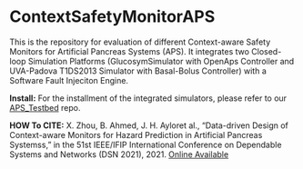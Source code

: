 # ContextSafetyMonitorAPS
This is the repository for evaluation of different Context-aware Safety Monitors for Artificial Pancreas Systems (APS).
It integrates  two  Closed-loop  Simulation  Platforms  (GlucosymSimulator with OpenAps Controller and UVA-Padova T1DS2013 Simulator with Basal-Bolus Controller) with a Software Fault Injeciton Engine. 

**Install:**
For the installment of the integrated simulators, please refer to our [APS_Testbed](https://github.com/UVA-DSA/APS_TestBed) repo. 

**HOW To CITE:** 
X. Zhou, B. Ahmed, J. H. Ayloret al., “Data-driven Design of Context-aware Monitors for Hazard Prediction in Artificial Pancreas Systemss,” in the 51st IEEE/IFIP International Conference on Dependable Systems and Networks (DSN 2021), 2021. [Online Available](https://arxiv.org/abs/2104.02545)
